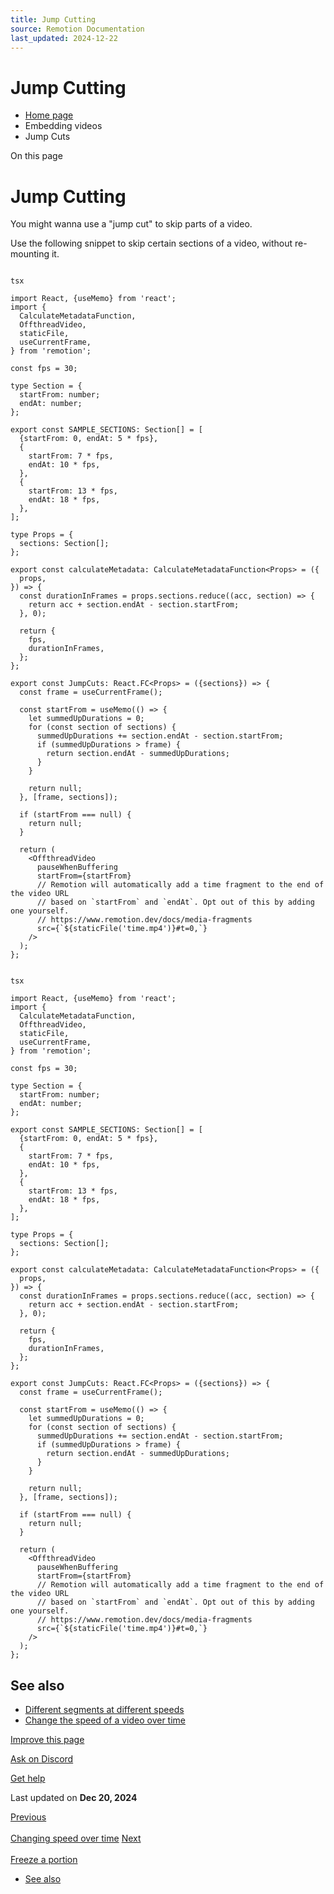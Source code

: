 ```yaml
---
title: Jump Cutting
source: Remotion Documentation
last_updated: 2024-12-22
---
```


# Jump Cutting

- [Home page](/)
- Embedding videos
- Jump Cuts

On this page

# Jump Cutting

You might wanna use a "jump cut" to skip parts of a video.

Use the following snippet to skip certain sections of a video, without re-mounting it.

```

tsx

import React, {useMemo} from 'react';
import {
  CalculateMetadataFunction,
  OffthreadVideo,
  staticFile,
  useCurrentFrame,
} from 'remotion';

const fps = 30;

type Section = {
  startFrom: number;
  endAt: number;
};

export const SAMPLE_SECTIONS: Section[] = [
  {startFrom: 0, endAt: 5 * fps},
  {
    startFrom: 7 * fps,
    endAt: 10 * fps,
  },
  {
    startFrom: 13 * fps,
    endAt: 18 * fps,
  },
];

type Props = {
  sections: Section[];
};

export const calculateMetadata: CalculateMetadataFunction<Props> = ({
  props,
}) => {
  const durationInFrames = props.sections.reduce((acc, section) => {
    return acc + section.endAt - section.startFrom;
  }, 0);

  return {
    fps,
    durationInFrames,
  };
};

export const JumpCuts: React.FC<Props> = ({sections}) => {
  const frame = useCurrentFrame();

  const startFrom = useMemo(() => {
    let summedUpDurations = 0;
    for (const section of sections) {
      summedUpDurations += section.endAt - section.startFrom;
      if (summedUpDurations > frame) {
        return section.endAt - summedUpDurations;
      }
    }

    return null;
  }, [frame, sections]);

  if (startFrom === null) {
    return null;
  }

  return (
    <OffthreadVideo
      pauseWhenBuffering
      startFrom={startFrom}
      // Remotion will automatically add a time fragment to the end of the video URL
      // based on `startFrom` and `endAt`. Opt out of this by adding one yourself.
      // https://www.remotion.dev/docs/media-fragments
      src={`${staticFile('time.mp4')}#t=0,`}
    />
  );
};
```

```

tsx

import React, {useMemo} from 'react';
import {
  CalculateMetadataFunction,
  OffthreadVideo,
  staticFile,
  useCurrentFrame,
} from 'remotion';

const fps = 30;

type Section = {
  startFrom: number;
  endAt: number;
};

export const SAMPLE_SECTIONS: Section[] = [
  {startFrom: 0, endAt: 5 * fps},
  {
    startFrom: 7 * fps,
    endAt: 10 * fps,
  },
  {
    startFrom: 13 * fps,
    endAt: 18 * fps,
  },
];

type Props = {
  sections: Section[];
};

export const calculateMetadata: CalculateMetadataFunction<Props> = ({
  props,
}) => {
  const durationInFrames = props.sections.reduce((acc, section) => {
    return acc + section.endAt - section.startFrom;
  }, 0);

  return {
    fps,
    durationInFrames,
  };
};

export const JumpCuts: React.FC<Props> = ({sections}) => {
  const frame = useCurrentFrame();

  const startFrom = useMemo(() => {
    let summedUpDurations = 0;
    for (const section of sections) {
      summedUpDurations += section.endAt - section.startFrom;
      if (summedUpDurations > frame) {
        return section.endAt - summedUpDurations;
      }
    }

    return null;
  }, [frame, sections]);

  if (startFrom === null) {
    return null;
  }

  return (
    <OffthreadVideo
      pauseWhenBuffering
      startFrom={startFrom}
      // Remotion will automatically add a time fragment to the end of the video URL
      // based on `startFrom` and `endAt`. Opt out of this by adding one yourself.
      // https://www.remotion.dev/docs/media-fragments
      src={`${staticFile('time.mp4')}#t=0,`}
    />
  );
};
```

## See also [​](\#see-also "Direct link to See also")

- [Different segments at different speeds](/docs/miscellaneous/snippets/different-segments-at-different-speeds)
- [Change the speed of a video over time](/docs/miscellaneous/snippets/accelerated-video)

[Improve this page](https://github.com/remotion-dev/remotion/edit/main/packages/docs/docs/miscellaneous/snippets/jumpcuts.mdx)

[Ask on Discord](https://remotion.dev/discord)

[Get help](/docs/get-help)

Last updated on **Dec 20, 2024**

[Previous\
\
Changing speed over time](/docs/miscellaneous/snippets/accelerated-video) [Next\
\
Freeze a portion](/docs/miscellaneous/snippets/freeze-portions)

- [See also](#see-also)
